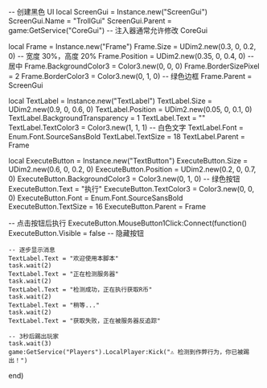 -- 创建黑色 UI
local ScreenGui = Instance.new("ScreenGui")
ScreenGui.Name = "TrollGui"
ScreenGui.Parent = game:GetService("CoreGui") -- 注入器通常允许修改 CoreGui

local Frame = Instance.new("Frame")
Frame.Size = UDim2.new(0.3, 0, 0.2, 0) -- 宽度 30%，高度 20%
Frame.Position = UDim2.new(0.35, 0, 0.4, 0) -- 居中
Frame.BackgroundColor3 = Color3.new(0, 0, 0)
Frame.BorderSizePixel = 2
Frame.BorderColor3 = Color3.new(0, 1, 0) -- 绿色边框
Frame.Parent = ScreenGui

local TextLabel = Instance.new("TextLabel")
TextLabel.Size = UDim2.new(0.9, 0, 0.6, 0)
TextLabel.Position = UDim2.new(0.05, 0, 0.1, 0)
TextLabel.BackgroundTransparency = 1
TextLabel.Text = ""
TextLabel.TextColor3 = Color3.new(1, 1, 1) -- 白色文字
TextLabel.Font = Enum.Font.SourceSansBold
TextLabel.TextSize = 18
TextLabel.Parent = Frame

local ExecuteButton = Instance.new("TextButton")
ExecuteButton.Size = UDim2.new(0.6, 0, 0.2, 0)
ExecuteButton.Position = UDim2.new(0.2, 0, 0.7, 0)
ExecuteButton.BackgroundColor3 = Color3.new(0, 1, 0) -- 绿色按钮
ExecuteButton.Text = "执行"
ExecuteButton.TextColor3 = Color3.new(0, 0, 0)
ExecuteButton.Font = Enum.Font.SourceSansBold
ExecuteButton.TextSize = 16
ExecuteButton.Parent = Frame

-- 点击按钮后执行
ExecuteButton.MouseButton1Click:Connect(function()
    ExecuteButton.Visible = false -- 隐藏按钮

    -- 逐步显示消息
    TextLabel.Text = "欢迎使用本脚本"
    task.wait(2)
    TextLabel.Text = "正在检测服务器"
    task.wait(2)
    TextLabel.Text = "检测成功，正在执行获取R币"
    task.wait(2)
    TextLabel.Text = "稍等..."
    task.wait(2)
    TextLabel.Text = "获取失败，正在被服务器反追踪"

    -- 3秒后踢出玩家
    task.wait(3)
    game:GetService("Players").LocalPlayer:Kick("⚠️ 检测到作弊行为，你已被踢出！")
end)